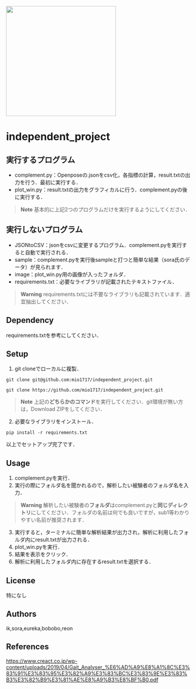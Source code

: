 <img src="https://coco-senior.jp/M2kRW38c/wp-content/uploads/2021/05/%E5%A7%BF%E5%8B%A2%E3%81%8C%E6%82%AA%E3%81%8F%E6%AD%A9%E8%A1%8C%E3%81%AB%E4%B8%8D%E5%AE%89%E3%81%AE%E3%81%82%E3%82%8B%E9%AB%98%E9%BD%A2%E5%A5%B3%E6%80%A7%E3%81%AE%E5%86%99%E7%9C%9F.jpeg" height="300">

# independent_project 
## 実行するプログラム
- complement.py：Openposeの.jsonをcsv化，各指標の計算，result.txtの出力を行う．最初に実行する．
- plot_win.py：result.txtの出力をグラフィカルに行う．complement.pyの後に実行する．

> **Note**
> 基本的に上記2つのプログラムだけを実行するようにしてください．

## 実行しないプログラム
- JSONtoCSV：jsonをcsvに変更するプログラム．complement.pyを実行すると自動で実行される．
- sample：complement.pyを実行後sampleと打つと簡単な結果（sora氏のデータ）が見られます．
- image：plot_win.py用の画像が入ったフォルダ．
- requirements.txt：必要なライブラリが記載されたテキストファイル．  

> **Warning**
> requirements.txtには不要なライブラリも記載されています．適宜抽出してください．

## Dependency
requirements.txtを参考にしてください．

## Setup
1. git cloneでローカルに複製． 
```console
git clone git@github.com:mio1717/independent_project.git
```  
```console
git clone https://github.com/mio1717/independent_project.git
```

> **Note**
> 上記の**どちらかのコマンド**を実行してください．git環境が無い方は，Download ZIPをしてください．

2. 必要なライブラリをインストール．
```console
pip install -r requirements.txt  
```
以上でセットアップ完了です．

## Usage
1. complement.pyを実行．
2. 実行の際にフォルダ名を聞かれるので，解析したい被験者のフォルダ名を入力．
> **Warning**
> 解析したい被験者の**フォルダ**はcomplement.pyと**同じディレクトリ**にしてください．フォルダの名前は何でも良いですが，sub1等わかりやすい名前が推奨されます．
3. 実行すると，ターミナルに簡単な解析結果が出力され，解析に利用したフォルダ内にresult.txtが出力される．
4. plot_win.pyを実行．
5. 結果を表示をクリック．
6. 解析に利用したフォルダ内に存在するresult.txtを選択する．  

## License
特になし

## Authors
ik,sora,eureka,bobobo,reon

## References
https://www.creact.co.jp/wp-content/uploads/2019/04/Gait_Analyser_%E6%AD%A9%E8%A1%8C%E3%83%91%E3%83%95%E3%82%A9%E3%83%BC%E3%83%9E%E3%83%B3%E3%82%B9%E3%81%AE%E8%A9%B3%E8%BF%B0.pdf
